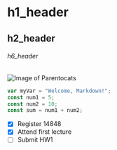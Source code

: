 # h1_header
## h2_header
###### h6_header
![Image of Parentocats](https://octodex.github.com/images/parentocats.png)
``` javascript
var myVar = "Welcome, Markdown!";
const num1 = 5;
const num2 = 10;
const sum = num1 + num2;
```
- [x] Register 14848
- [x] Attend first lecture
- [ ] Submit HW1
